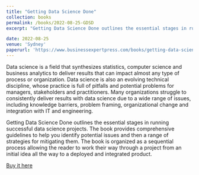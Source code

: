 ```yaml
---
title: "Getting Data Science Done"
collection: books
permalink: /books/2022-08-25-GDSD
excerpt: "Getting Data Science Done outlines the essential stages in running successful data science projects. The book provides comprehensive guidelines to help you plan and manage data science projects, communicate with clients, identify and mitigate issues, and finally deploy your solutions into production systems."

date: 2022-08-25
venue: 'Sydney'
paperurl: 'https://www.businessexpertpress.com/books/getting-data-science-done-managing-projects-from-ideas-to-products/'
---
```


Data science is a field that synthesizes statistics, computer science and business analytics to deliver results that can impact almost any type of process or organization. Data science is also an evolving technical discipline, whose practice is full of pitfalls and potential problems for managers, stakeholders and practitioners. Many organizations struggle to consistently deliver results with data science due to a wide range of issues, including knowledge barriers, problem framing, organizational change and integration with IT and engineering.

Getting Data Science Done outlines the essential stages in running successful data science projects. The book provides comprehensive guidelines to help you identify potential issues and then a range of strategies for mitigating them. The book is organized as a sequential process allowing the reader to work their way through a project from an initial idea all the way to a deployed and integrated product.

[Buy it here](https://www.amazon.com/Getting-Data-Science-Done-Managing-ebook/dp/B09ZWTCGTX)


